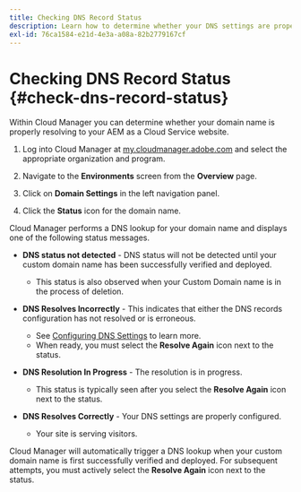 ```yaml
---
title: Checking DNS Record Status
description: Learn how to determine whether your DNS settings are properly resolving by using Cloud Manager.
exl-id: 76ca1584-e21d-4e3a-a08a-82b2779167cf
---
```

# Checking DNS Record Status {#check-dns-record-status}

Within Cloud Manager you can determine whether your domain name is properly resolving to your AEM as a Cloud Service website.

1. Log into Cloud Manager at [my.cloudmanager.adobe.com](https://my.cloudmanager.adobe.com/) and select the appropriate organization and program.

1. Navigate to the **Environments** screen from the **Overview** page.

1. Click on **Domain Settings** in the left navigation panel.

1. Click the **Status** icon for the domain name.

Cloud Manager performs a DNS lookup for your domain name and displays one of the following status messages.

* **DNS status not detected** - DNS status will not be detected until your custom domain name has been successfully verified and deployed.

  * This status is also observed when your Custom Domain name is in the process of deletion.

* **DNS Resolves Incorrectly** - This indicates that either the DNS records configuration has not resolved or is erroneous.

   * See [Configuring DNS Settings](/help/implementing/cloud-manager/custom-domain-names/configure-dns-settings.md) to learn more.
   * When ready, you must select the **Resolve Again** icon next to the status.

* **DNS Resolution In Progress** - The resolution is in progress.

  * This status is typically seen after you select the **Resolve Again** icon next to the status.

* **DNS Resolves Correctly** - Your DNS settings are properly configured.

  * Your site is serving visitors.

Cloud Manager will automatically trigger a DNS lookup when your custom domain name is first successfully verified and deployed. For subsequent attempts, you must actively select the **Resolve Again** icon next to the status.
